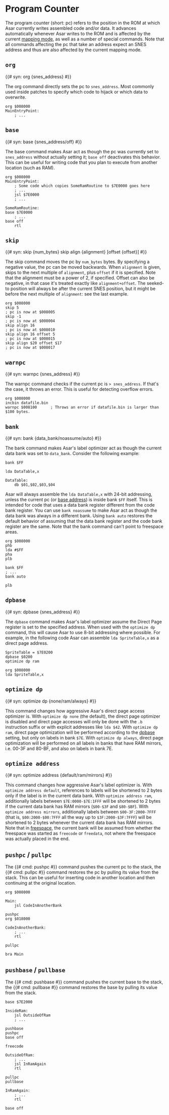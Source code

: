 # Program Counter

The program counter (short: pc) refers to the position in the ROM at which Asar currently writes assembled code and/or data. It advances automatically whenever Asar writes to the ROM and is affected by the current [mapping mode](./mapping-modes.md), as well as a number of special commands. Note that all commands affecting the pc that take an address expect an SNES address and thus are also affected by the current mapping mode.

## `org`

{{# syn: org {snes_address} #}}

The org command directly sets the pc to `snes_address`. Most commonly used inside patches to specify which code to hijack or which data to overwrite.

```asar
org $008000
MainEntryPoint:
    ; ...
```

## `base`

{{# syn: base {snes_address/off} #}}

The base command makes Asar act as though the pc was currently set to `snes_address` without actually setting it; `base off` deactivates this behavior. This can be useful for writing code that you plan to execute from another location (such as RAM).

```asar
org $008000
MainEntryPoint:
    ; Some code which copies SomeRamRoutine to $7E0000 goes here
    ; ...
    jsl $7E0000
    ; ...

SomeRamRoutine:
base $7E0000
    ; ...
base off
    rtl
```

## `skip`

{{# syn:
skip {num_bytes}
skip align {alignment} [offset {offset}]
#}}

The skip command moves the pc by `num_bytes` bytes. By specifying a negative value, the pc can be moved backwards. When `alignment` is given, skips to the next multiple of `alignment`, plus `offset` if it is specified. Note that the alignment must be a power of 2, if specified. Offset can also be negative, in that case it's treated exactly like `alignment+offset`. The seeked-to position will always be after the current SNES position, but it might be before the next multiple of `alignment`: see the last example.

```asar
org $008000
skip 5
; pc is now at $008005
skip -1
; pc is now at $008004
skip align 16
; pc is now at $008010
skip align 16 offset 5
; pc is now at $008015
skip align $20 offset $17
; pc is now at $008017
```

## `warnpc`

{{# syn: warnpc {snes_address} #}}

The warnpc command checks if the current pc is `> snes_address`. If that's the case, it throws an error. This is useful for detecting overflow errors.

```asar
org $008000
incbin datafile.bin
warnpc $008100      ; Throws an error if datafile.bin is larger than $100 bytes.
```

## `bank`

{{# syn: bank {data_bank/noassume/auto} #}}

The bank command makes Asar's label optimizer act as though the current data bank was set to `data_bank`. Consider the following example:

```asar
bank $FF
        
lda DataTable,x

DataTable:
    db $01,$02,$03,$04
```

Asar will always assemble the `lda DataTable,x` with 24-bit addressing, unless the current pc (or [base address](#base)) is inside bank `$FF` itself. This is intended for code that uses a data bank register different from the code bank register. You can use `bank noassume` to make Asar act as though the data bank was always in a different bank. Using `bank auto` restores the default behavior of assuming that the data bank register and the code bank register are the same. Note that the bank command can't point to freespace areas.

```asar
org $008000
phb
lda #$FF
pha
plb

bank $FF
; ...
bank auto

plb
```

## `dpbase`

{{# syn: dpbase {snes_address} #}}

The `dpbase` command makes Asar's label optimizer assume the Direct Page register is set to the specified address. When used with the `optimize dp` command, this will cause Asar to use 8-bit addressing where possible. For example, in the following code Asar can assemble `lda SpriteTable,x` as a direct page address.

```asar
SpriteTable = $7E0200
dpbase $0200
optimize dp ram

org $008000
lda SpriteTable,x
```

## `optimize dp`

{{# syn: optimize dp {none/ram/always} #}}

This command changes how aggressive Asar's direct page access optimizer is. With `optimize dp none` (the default), the direct page optimizer is disabled and direct page accesses will only be done with the `.b` instruction suffix or with explicit addresses like `lda $42`. With `optimize dp ram`, direct page optimization will be performed according to the [dpbase](#dpbase) setting, but only on labels in bank `$7E`. With `optimize dp always`, direct page optimization will be performed on all labels in banks that have RAM mirrors, i.e. 00-3F and 80-BF, and also on labels in bank 7E.

## `optimize address`

{{# syn: optimize address {default/ram/mirrors} #}}

This command changes how aggressive Asar's label optimizer is. With `optimize address default`, references to labels will be shortened to 2 bytes only if the label is in the current data bank. With `optimize address ram`, additionally labels between `$7E:0000-$7E:1FFF` will be shortened to 2 bytes if the current data bank has RAM mirrors (`$00-$3F` and `$80-$BF`). With `optimize address mirrors`, additionally labels between `$00-3F:2000-7FFF` (that is, `$00:2000-$00:7FFF` all the way up to `$3F:2000-$3F:7FFF`) will be shortened to 2 bytes whenever the current data bank has RAM mirrors. Note that in [freespace](#freespace), the current bank will be assumed from whether the freespace was started as `freecode` or `freedata`, not where the freespace was actually placed in the end.

## `pushpc` / `pullpc`

The {{# cmd: pushpc #}} command pushes the current pc to the stack, the {{# cmd: pullpc #}} command restores the pc by pulling its value from the stack. This can be useful for inserting code in another location and then continuing at the original location.

```asar
org $008000
        
Main:
    jsl CodeInAnotherBank

pushpc
org $018000

CodeInAnotherBank:
    ; ...
    rtl
    
pullpc

bra Main
```

## `pushbase` / `pullbase`

The {{# cmd: pushbase #}} command pushes the current base to the stack, the {{# cmd: pullbase #}} command restores the base by pulling its value from the stack.

```asar
base $7E2000
        
InsideRam:
    jsl OutsideOfRam
    ; ...

pushbase
pushpc
base off

freecode

OutsideOfRam:
    ; ...
    jsl InRamAgain
    rtl

pullpc
pullbase

InRamAgain:
    ; ...
    rtl

base off
```
